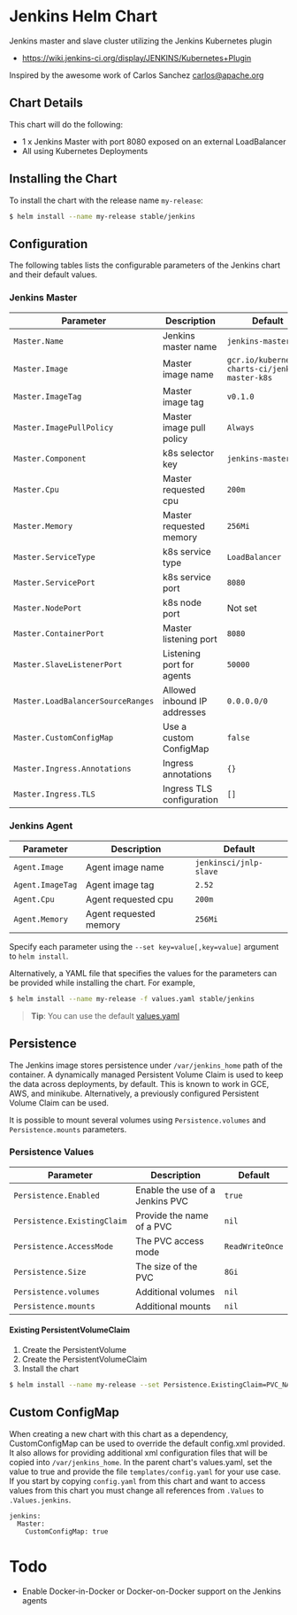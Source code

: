 # Jenkins Helm Chart

Jenkins master and slave cluster utilizing the Jenkins Kubernetes plugin

* https://wiki.jenkins-ci.org/display/JENKINS/Kubernetes+Plugin

Inspired by the awesome work of Carlos Sanchez <carlos@apache.org>

## Chart Details
This chart will do the following:

* 1 x Jenkins Master with port 8080 exposed on an external LoadBalancer
* All using Kubernetes Deployments

## Installing the Chart

To install the chart with the release name `my-release`:

```bash
$ helm install --name my-release stable/jenkins
```

## Configuration

The following tables lists the configurable parameters of the Jenkins chart and their default values.

### Jenkins Master


| Parameter                  | Description                        | Default                                                    |
| -----------------------    | ---------------------------------- | ---------------------------------------------------------- |
| `Master.Name`              | Jenkins master name                | `jenkins-master`                                           |
| `Master.Image`             | Master image name                  | `gcr.io/kubernetes-charts-ci/jenkins-master-k8s`           |
| `Master.ImageTag`          | Master image tag                   | `v0.1.0`                                                   |
| `Master.ImagePullPolicy`   | Master image pull policy           | `Always`                                                   |
| `Master.Component`         | k8s selector key                   | `jenkins-master`                                           |
| `Master.Cpu`               | Master requested cpu               | `200m`                                                     |
| `Master.Memory`            | Master requested memory            | `256Mi`                                                    |
| `Master.ServiceType`       | k8s service type                   | `LoadBalancer`                                             |
| `Master.ServicePort`       | k8s service port                   | `8080`                                                     |
| `Master.NodePort`          | k8s node port                      | Not set                                                    |
| `Master.ContainerPort`     | Master listening port              | `8080`                                                     |
| `Master.SlaveListenerPort` | Listening port for agents          | `50000`                                                    |
| `Master.LoadBalancerSourceRanges` | Allowed inbound IP addresses       | `0.0.0.0/0`                                                |
| `Master.CustomConfigMap`          | Use a custom ConfigMap             | `false`                                                    |
| `Master.Ingress.Annotations` | Ingress annotations       | `{}`                                                |
| `Master.Ingress.TLS` | Ingress TLS configuration       | `[]`                                                |

### Jenkins Agent

| Parameter               | Description                        | Default                                                    |
| ----------------------- | ---------------------------------- | ---------------------------------------------------------- |
| `Agent.Image`           | Agent image name                   | `jenkinsci/jnlp-slave`                                     |
| `Agent.ImageTag`        | Agent image tag                    | `2.52`                                                     |
| `Agent.Cpu`             | Agent requested cpu                | `200m`                                                     |
| `Agent.Memory`          | Agent requested memory             | `256Mi`                                                    |

Specify each parameter using the `--set key=value[,key=value]` argument to `helm install`.

Alternatively, a YAML file that specifies the values for the parameters can be provided while installing the chart. For example,

```bash
$ helm install --name my-release -f values.yaml stable/jenkins
```

> **Tip**: You can use the default [values.yaml](values.yaml)

## Persistence

The Jenkins image stores persistence under `/var/jenkins_home` path of the container. A dynamically managed Persistent Volume
Claim is used to keep the data across deployments, by default. This is known to work in GCE, AWS, and minikube. Alternatively,
a previously configured Persistent Volume Claim can be used.

It is possible to mount several volumes using `Persistence.volumes` and `Persistence.mounts` parameters.

### Persistence Values

| Parameter | Description | Default |
| --------- | ----------- | ------- |
| `Persistence.Enabled` | Enable the use of a Jenkins PVC | `true` |
| `Persistence.ExistingClaim` | Provide the name of a PVC | `nil` |
| `Persistence.AccessMode` | The PVC access mode | `ReadWriteOnce` |
| `Persistence.Size` | The size of the PVC | `8Gi` |
| `Persistence.volumes` | Additional volumes | `nil` |
| `Persistence.mounts` | Additional mounts | `nil` |


#### Existing PersistentVolumeClaim

1. Create the PersistentVolume
1. Create the PersistentVolumeClaim
1. Install the chart
```bash
$ helm install --name my-release --set Persistence.ExistingClaim=PVC_NAME stable/jenkins
```

## Custom ConfigMap

When creating a new chart with this chart as a dependency, CustomConfigMap can be used to override the default config.xml provided.
It also allows for providing additional xml configuration files that will be copied into `/var/jenkins_home`. In the parent chart's values.yaml,
set the value to true and provide the file `templates/config.yaml` for your use case. If you start by copying `config.yaml` from this chart and
want to access values from this chart you must change all references from `.Values` to `.Values.jenkins`.

```
jenkins:
  Master:
    CustomConfigMap: true
```

# Todo
* Enable Docker-in-Docker or Docker-on-Docker support on the Jenkins agents
